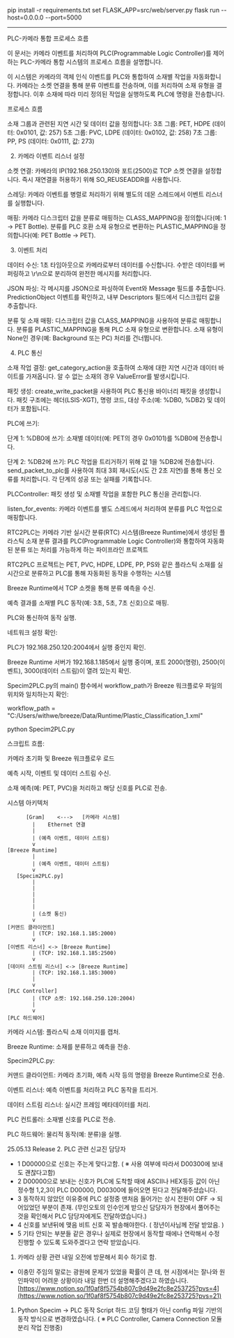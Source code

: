 pip install -r requirements.txt
set FLASK_APP=src/web/server.py
flask run --host=0.0.0.0 --port=5000

-----
PLC-카메라 통합 프로세스 흐름

이 문서는 카메라 이벤트를 처리하여 PLC(Programmable Logic Controller)를 제어하는 PLC-카메라 통합 시스템의 프로세스 흐름을 설명합니다.

이 시스템은 카메라의 객체 인식 이벤트를 PLC와 통합하여 소재별 작업을 자동화합니다. 카메라는 소켓 연결을 통해 분류 이벤트를 전송하며, 이를 처리하여 소재 유형을 결정합니다. 이후 소재에 따라 미리 정의된 작업을 실행하도록 PLC에 명령을 전송합니다.

프로세스 흐름

소재 그룹과 관련된 지연 시간 및 데이터 값을 정의합니다:
3초 그룹: PET, HDPE (데이터: 0x0101, 값: 257)
5초 그룹: PVC, LDPE (데이터: 0x0102, 값: 258)
7초 그룹: PP, PS (데이터: 0x0111, 값: 273)

2. 카메라 이벤트 리스너 설정

소켓 연결:
카메라의 IP(192.168.250.130)와 포트(2500)로 TCP 소켓 연결을 설정합니다.
즉시 재연결을
 허용하기 위해 SO_REUSEADDR를 사용합니다.

스레딩:
카메라 이벤트를 병렬로 처리하기 위해 별도의 데몬 스레드에서 이벤트 리스너를 실행합니다.

매핑:
카메라 디스크립터 값을 분류로 매핑하는 CLASS_MAPPING을 정의합니다(예: 1 → PET Bottle).
분류를 PLC 호환 소재 유형으로 변환하는 PLASTIC_MAPPING을 정의합니다(예: PET Bottle → PET).

3. 이벤트 처리

데이터 수신:
1초 타임아웃으로 카메라로부터 데이터를 수신합니다.
수받은 데이터를 버퍼링하고 \r\n으로 분리하여 완전한 메시지를 처리합니다.

JSON 파싱:
각 메시지를 JSON으로 파싱하여 Event와 Message 필드를 추출합니다.
PredictionObject 이벤트를 확인하고, 내부 Descriptors 필드에서 디스크립터 값을 추출합니다.

분류 및 소재 매핑:
디스크립터 값을 CLASS_MAPPING을 사용하여 분류로 매핑합니다.
분류를 PLASTIC_MAPPING을 통해 PLC 소재 유형으로 변환합니다.
소재 유형이 None인 경우(예: Background 또는 PC) 처리를 건너뜁니다.

4. PLC 통신

소재 작업 결정:
get_category_action을 호출하여 소재에 대한 지연 시간과 데이터 바이트를 가져옵니다.
알 수 없는 소재의 경우 ValueError를 발생시킵니다.


패킷 생성:
create_write_packet을 사용하여 PLC 통신용 바이너리 패킷을 생성합니다.
패킷 구조에는 헤더(LSIS-XGT), 명령 코드, 대상 주소(예: %DB0, %DB2) 및 데이터가 포함됩니다.


PLC에 쓰기:

단계 1: %DB0에 쓰기:
소재별 데이터(예: PET의 경우 0x0101)를 %DB0에 전송합니다.

단계 2: %DB2에 쓰기:
PLC 작업을 트리거하기 위해 값 1을 %DB2에 전송합니다.
send_packet_to_plc를 사용하여 최대 3회 재시도(시도 간 2초 지연)를 통해 통신 오류를 처리합니다.
각 단계의 성공 또는 실패를 기록합니다.



PLCController: 패킷 생성 및 소재별 작업을 포함한 PLC 통신을 관리합니다.

listen_for_events: 카메라 이벤트를 별도 스레드에서 처리하여 분류를 PLC 작업으로 매핑합니다.



RTC2PLC는 카메라 기반 실시간 분류(RTC) 시스템(Breeze Runtime)에서 생성된 플라스틱 소재 분류 결과를 PLC(Programmable Logic Controller)와 통합하여 자동화된 분류 또는 처리를 가능하게 하는 파이프라인 프로젝트

RTC2PLC 프로젝트는 PET, PVC, HDPE, LDPE, PP, PS와 같은 플라스틱 소재를 실시간으로 분류하고 PLC를 통해 자동화된 동작을 수행하는 시스템

Breeze Runtime에서 TCP 소켓을 통해 분류 예측을 수신.

예측 결과를 소재별 PLC 동작(예: 3초, 5초, 7초 신호)으로 매핑.

PLC와 통신하여 동작 실행.

네트워크 설정 확인:

PLC가 192.168.250.120:2004에서 실행 중인지 확인.

Breeze Runtime 서버가 192.168.1.185에서 실행 중이며, 포트 2000(명령), 2500(이벤트), 3000(데이터 스트림)이 열려 있는지 확인.

Specim2PLC.py의 main() 함수에서 workflow_path가 Breeze 워크플로우 파일의 위치와 일치하는지 확인:

workflow_path = "C:/Users/withwe/breeze/Data/Runtime/Plastic_Classification_1.xml"

python Specim2PLC.py

스크립트 흐름:

카메라 초기화 및 Breeze 워크플로우 로드

예측 시작, 이벤트 및 데이터 스트림 수신.

소재 예측(예: PET, PVC)을 처리하고 해당 신호를 PLC로 전송.

시스템 아키텍처
```
      [Gram]    <--->   [카메라 시스템]
        |    Ethernet 연결  
        |
        | (예측 이벤트, 데이터 스트림)
        v
[Breeze Runtime]
        |
        | (예측 이벤트, 데이터 스트림)
        v           
   [Specim2PLC.py]
        |            
        |            
        |            
        |             
        |            
        | (소켓 통신) 
        v          
[커맨드 클라이언트]    
        | (TCP: 192.168.1.185:2000)
        v
[이벤트 리스너] <-> [Breeze Runtime]
        | (TCP: 192.168.1.185:2500)
        v
[데이터 스트림 리스너] <-> [Breeze Runtime]
        | (TCP: 192.168.1.185:3000)          
        |            
        v              
[PLC Controller] 
        | (TCP 소켓: 192.168.250.120:2004)          
        |            
        v
[PLC 하드웨어]
```
카메라 시스템: 플라스틱 소재 이미지를 캡처.

Breeze Runtime: 소재를 분류하고 예측을 전송.

Specim2PLC.py:


커맨드 클라이언트: 카메라 초기화, 예측 시작 등의 명령을 Breeze Runtime으로 전송.

이벤트 리스너: 예측 이벤트를 처리하고 PLC 동작을 트리거.

데이터 스트림 리스너: 실시간 프레임 메타데이터를 처리.

PLC 컨트롤러: 소재별 신호를 PLC로 전송.

PLC 하드웨어: 물리적 동작(예: 분류)을 실행.

25.05.13 Release
2. PLC 관련 신교진 담당자
- 1 D00000으로 신호는 주는게 맞다고함. ( ※ 사용 여부에 따라서 D00300에 보내도 괜찮다고함)
- 2 D00000으로 보내는 신호가 PLC에 도착할 때에 ASCII나 HEX등등 값이 아닌 정수형 1,2,3이 PLC D00000, D00300에 들어오면 된다고 전달해주셨습니다.
- 3 동작하지 않았던 이유중에 PLC 설정중 맨처음 들어가는 상시 전원이 OFF -> 되어있었던 부분이 존재. (무인오토의 인수인계 받으신 담당자가 현장에서 풀어주는 것을 확인해서 PLC 담당자에게도 전달하였습니다.)
- 4 신호를 보낸뒤에 맺음 비트 신호 꼭 발송해야한다. ( 정년이사님께 전달 받았음. )
- 5 기타 안되는 부분들 같은 경우나 실제로 현장에서 동작할 때에나 연락해서 수정 진행할 수 있도록 도와주겠다고 연락 받았습니다.
1. 카메라 상황 관련 내일 오전에 방문해서 회수 하기로 함.
- 이충민 주임의 말로는 광원에 문제가 있었을 확률이 큰 데, 현 시점에서는 잘나와 원인파악이 어려운 상황이라 내일 한번 더 설명해주겠다고 하였습니다.
[https://www.notion.so/1f0af8f5754b807c9d49e2fc8e253725?pvs=4](https://www.notion.so/1f0af8f5754b807c9d49e2fc8e253725?pvs=21)
1. Python Specim -> PLC 동작 Script 하드 코딩 형태가 아닌 config 파일 기반의 동작 방식으로 변경하였습니다. ( ※ PLC Controller, Camera Connection 모듈 분리 작업 진행중)